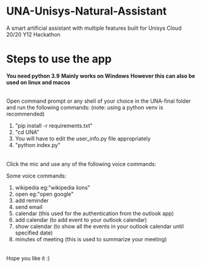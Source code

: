 # UNA-Unisys-Natural-Assistant

A smart artificial assistant with multiple features built for Unisys Cloud 20/20 Y12 Hackathon

# Steps to use the app

**You need python 3.9**
**Mainly works on Windows**
**However this can also be used on linux and macos**

######

Open command prompt or any shell of your choice in the UNA-final folder
and run the following commands:
(note: using a python venv is recommended)

1. "pip install -r requirements.txt"
2. "cd UNA"
3. You will have to edit the user_info.py file appropriately
4. "python index.py"

######

######

Click the mic and use any of the following voice commands:

Some voice commands:

1. wikipedia <topic> eg:"wikipedia lions"
2. open <website> eg:"open google"
3. add reminder
4. send email
5. calendar (this used for the authentication from the outlook app)
6. add calendar (to add event to your outlook calendar)
7. show calendar (to show all the events in your outlook calendar until specified date)
8. minutes of meeting (this is used to summarize your meeting)

######

Hope you like it :)
